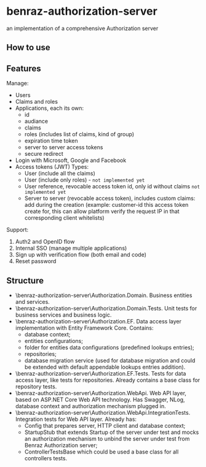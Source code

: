 # benraz-authorization-server
an implementation of a comprehensive Authorization server

## How to use


## Features
Manage:
* Users
* Claims and roles
* Applications, each its own:
  * id
  * audiance
  * claims
  * roles (includes list of claims, kind of group)
  * expiration time token
  * server to server access tokens
  * secure redirect
* Login with Microsoft, Google and Facebook
* Access tokens (JWT) Types:
  * User (include all the claims)
  * User (include only roles) - `not implemented yet`
  * User reference, revocable access token id, only id without claims `not implemented yet`
  * Server to server (revocable access token), includes custom claims: add during the creation (example: customer-id this access token create for, this can allow platform verify the request IP in that corresponding client whitelists)

Support:
1. Auth2 and OpenID flow
2. Internal SSO (manage multiple applications)
3. Sign up with verification flow (both email and code)
4. Reset password


## Structure
* \benraz-authorization-server\Authorization.Domain. Business entities and services.
* \benraz-authorization-server\Authorization.Domain.Tests. Unit tests for business services and business logic.
* \benraz-authorization-server\Authorization.EF. Data access layer implementation with Entity Framework Core. Contains:
  * database context;
  * entities configurations;
  * folder for entities data configurations (predefined lookups entries);
  * repositories;
  * database migration service (used for database migration and could be extended with default appendable lookups entries addition).
* \benraz-authorization-server\Authorization.EF.Tests. Tests for data access layer, like tests for repositories. Already contains a base class for repository tests.
* \benraz-authorization-server\Authorization.WebApi. Web API layer, based on ASP.NET Core Web API technology. Has Swagger, NLog, database context and authorization mechanism plugged in.
* \benraz-authorization-server\Authorization.WebApi.IntegrationTests. Integration tests for Web API layer. Already has:
  * Config that prepares server, HTTP client and database context;
  * StartupStub that extends Startup of the server under test and mocks an authorization mechanism to unbind the server under test from Benraz Authorization server;
  * ControllerTestsBase which could be used a base class for all controllers tests.

